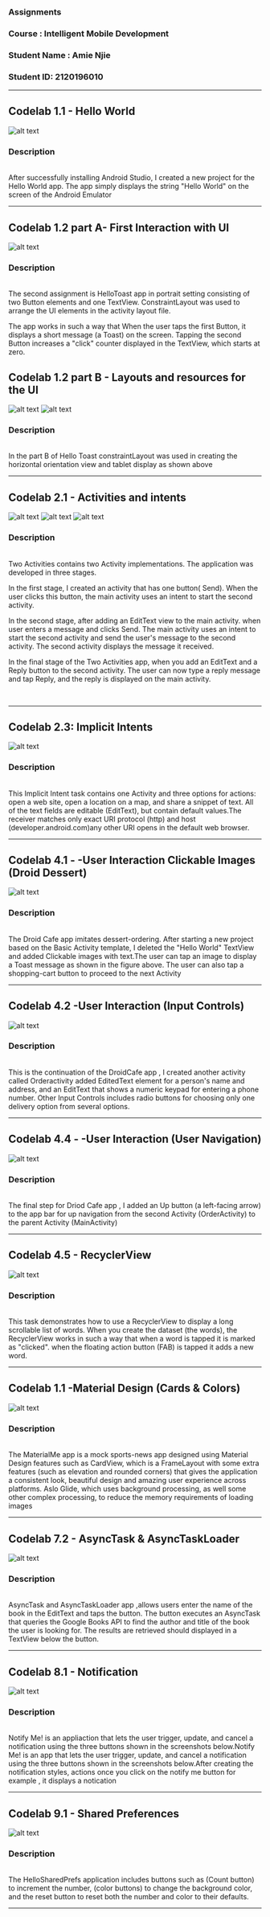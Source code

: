 ### Assignments  
### Course : Intelligent Mobile Development
### Student Name : Amie Njie
### Student ID: 2120196010
***************************************************************************
 
## Codelab 1.1 - Hello World 

![alt text](./assets/helloworld.png)
<br>

### Description
<br>
After successfully installing Android Studio, I created a new project for the Hello World app. The app simply displays the string "Hello World" on the screen of the Android Emulator <br>

***************************************************************************

##  Codelab 1.2 part A- First Interaction with UI

![alt text](./assets/hellotoast-portrait.png)

### Description
<br>The second assignment is HelloToast app in portrait setting consisting of two Button elements and one TextView. ConstraintLayout was used to arrange the UI elements in the activity layout file.  

The app works in such a way that When the user taps the first Button, it displays a short message (a Toast) on the screen. Tapping the second Button increases a "click" counter displayed in the TextView, which starts at zero. 

##  Codelab 1.2 part B - Layouts and resources for the UI
![alt text](./assets/hellotoast1.png)
![alt text](./assets/toast_tablet.png)

### Description
<br> In the part B of Hello Toast constraintLayout was used in creating the horizontal orientation view and tablet display as shown above

***************************************************************************

## Codelab 2.1 - Activities and intents

![alt text](./assets/main_activity.png)
![alt text](./assets/second_activity.png)
![alt text](./assets/reply.png)
<br>

### Description
<br>
 Two Activities contains two Activity implementations. The application was developed in three stages.

In the first stage, I created an activity that has one button( Send). When the user clicks this button, the main activity uses an intent to start the second activity.

In the second stage, after adding an EditText view to the main activity. when user enters a message and clicks Send. The main activity uses an intent to start the second activity and send the user's message to the second activity. The second activity displays the message it received.

In the final stage of the Two Activities app, when you add an EditText and a Reply button to the second activity. The user can now type a reply message and tap Reply, and the reply is displayed on the main activity.

<br>

******************************************************************

## Codelab 2.3: Implicit Intents


![alt text](./assets/implicit-intents.png)
<br>

### Description
<br>
This Implicit Intent task contains one Activity and three options for actions: open a web site, open a location on a map, and share a snippet of text. All of the text fields are editable (EditText), but contain default values.The receiver matches only exact URI protocol (http) and host (developer.android.com)any other URI opens in the default web browser.
<br>

****************************************************************
## Codelab 4.1 - -User Interaction Clickable Images (Droid Dessert)

![alt text](./assets/cafe.png)
<br>

### Description
<br>
 The Droid Cafe app imitates dessert-ordering. After starting a new project based on the Basic Activity template, I deleted the "Hello World" TextView and added Clickable images with text.The user can tap an image to display a Toast message as shown in the figure above. The user can also tap a shopping-cart button to proceed to the next Activity<br>

***************************************************************************

## Codelab 4.2 -User Interaction  (Input Controls)

![alt text](./assets/ordercafe.png)
<br>

### Description
<br>
This is the continuation of the DroidCafe app , I created another activity called Orderactivity added EditedText element for a person's name and address, and an EditText that shows a numeric keypad for entering a phone number.
Other Input Controls includes radio buttons for choosing only one delivery option from several options. <br>


***************************************************************************

## Codelab 4.4 - -User Interaction (User Navigation)

![alt text](./assets/orderactivity.png)
<br>

### Description
<br>
 The final step for Driod Cafe app , I added an Up button (a left-facing arrow) to the app bar for up navigation from the second Activity (OrderActivity) to the parent Activity (MainActivity)<br>


***************************************************************************

## Codelab 4.5 - RecyclerView

![alt text](./assets/recycleview.png)
<br>

### Description
<br>
This task demonstrates how to use a RecyclerView to display a long scrollable list of words. When you create the dataset (the words), the RecyclerView works in such a way that when a word is tapped it is marked as "clicked".
when the floating action button (FAB) is tapped it adds a new word.<br>


***************************************************************************

## Codelab 1.1 -Material Design (Cards & Colors) 

![alt text](./assets/material.png)
<br>

### Description
<br>
The MaterialMe app is a mock sports-news app designed using Material Design features such as CardView, which is a FrameLayout with some extra features (such as elevation and rounded corners) that gives the application a consistent look, beautiful design and amazing user experience across platforms. Aslo  Glide, which uses background processing, as well some other complex processing, to reduce the memory requirements of loading images  <br>

***************************************************************************


## Codelab 7.2 - AsyncTask & AsyncTaskLoader 

![alt text](./assets/booksearch.png)
<br>

### Description
<br>
AsyncTask and AsyncTaskLoader app ,allows users enter the name of the book in the EditText and taps the button.
The button executes an AsyncTask that queries the Google Books API to find the author and title of the book the user is looking for.
The results are retrieved should displayed in a TextView below the button.<br>

***************************************************************************


## Codelab 8.1 - Notification

![alt text](./assets/notifyme.png)
<br>

### Description
<br>
Notify Me! is an appliaction that lets the user trigger, update, and cancel a notification using the three buttons shown in the screenshots below.Notify Me! is an app that lets the user trigger, update, and cancel a notification using the three buttons shown in the screenshots below.After creating the notification styles, actions once you click on the notify me button for example , it displays a notication<br>

***************************************************************************


## Codelab 9.1 - Shared Preferences

![alt text](./assets/shared.png)
<br>

### Description
<br>
The HelloSharedPrefs application includes buttons such as (Count button) to increment the number, (color buttons) to change the background color, and the reset button to reset both the number and color to their defaults. 
<br>

***************************************************************************

